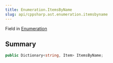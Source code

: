 ```yaml
---
title: Enumeration.ItemsByName
slug: api/cppsharp.ast.enumeration.itemsbyname
---
```

Field in [Enumeration](/api/cppsharp/ast/enumeration)

## Summary



```csharp
public Dictionary<string, Item> ItemsByName;
```

